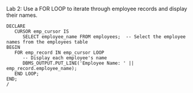 Lab 2: Use a FOR LOOP to iterate through employee records and display their names.
```
DECLARE
   CURSOR emp_cursor IS
      SELECT employee_name FROM employees;  -- Select the employee names from the employees table
BEGIN
   FOR emp_record IN emp_cursor LOOP
      -- Display each employee's name
      DBMS_OUTPUT.PUT_LINE('Employee Name: ' || emp_record.employee_name);
   END LOOP;
END;
/
```